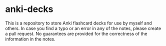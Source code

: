 # anki-decks
This is a repository to store Anki flashcard decks for use by myself and others. In case you find a typo or an error in any of the notes, please create a pull request. No guarantees are provided for the correctness of the information in the notes.
